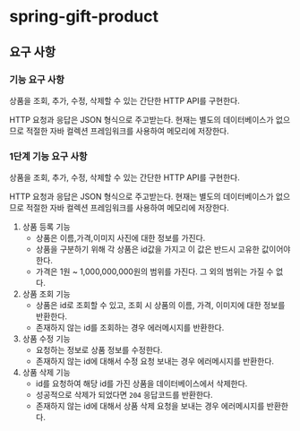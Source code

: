 # spring-gift-product

## 요구 사항 
### 기능 요구 사항
상품을 조회, 추가, 수정, 삭제할 수 있는 간단한 HTTP API를 구현한다.

HTTP 요청과 응답은 JSON 형식으로 주고받는다.
현재는 별도의 데이터베이스가 없으므로 적절한 자바 컬렉션 프레임워크를 사용하여 메모리에 저장한다.

### 1단계 기능 요구 사항
상품을 조회, 추가, 수정, 삭제할 수 있는 간단한 HTTP API를 구현한다.

HTTP 요청과 응답은 JSON 형식으로 주고받는다.
현재는 별도의 데이터베이스가 없으므로 적절한 자바 컬렉션 프레임워크를 사용하여 메모리에 저장한다.

1. 상품 등록 기능
    * 상품은 이름,가격,이미지 사진에 대한 정보를 가진다.
    * 상품을 구분하기 위해 각 상품은 id값을 가지고 이 값은 반드시 고유한 값이어야한다.
    * 가격은 1원 ~ 1,000,000,000원의 범위를 가진다. 그 외의 범위는 가질 수 없다.
2. 상품 조회 기능
   * 상품은 id로 조회할 수 있고, 조회 시 상품의 이름, 가격, 이미지에 대한 정보를 반환한다.
   * 존재하지 않는 id를 조회하는 경우 에러메시지를 반환한다.
3. 상품 수정 기능
   * 요청하는 정보로 상품 정보를 수정한다.
   * 존재하지 않는 id에 대해서 수정 요청 보내는 경우 에러메시지를 반환한다.
4. 상품 삭제 기능
   * id를 요청하여 해당 id를 가진 상품을 데이터베이스에서 삭제한다.
   * 성공적으로 삭제가 되었다면 ```204``` 응답코드를 반환한다.
   * 존재하지 않는 id에 대해서 상품 삭제 요청을 보내는 경우 에러메시지를 반환한다.